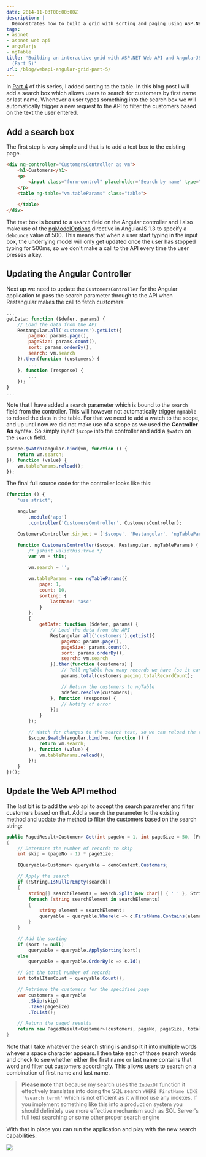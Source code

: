 ```yaml
---
date: 2014-11-03T00:00:00Z
description: |
  Demonstrates how to build a grid with sorting and paging using ASP.NET Web API, AngularJS, Restangular and ng-Table. This is Part 5 which adds searching.
tags:
- aspnet
- aspnet web api
- angularjs
- ngTable
title: 'Building an interactive grid with ASP.NET Web API and AngularJS: Add searching
  (Part 5)'
url: /blog/webapi-angular-grid-part-5/
---
```


In [Part 4](/blog/webapi-angular-grid-part-4) of this series, I added sorting to the table. In this blog post I will add a search box which allows users to search for customers by first name or last name. Whenever a user types something into the search box we will automatically trigger a new request to the API to filter the customers based on the text the user entered. 

## Add a search box

The first step is very simple and that is to add a text box to the existing page.

```html
<div ng-controller="CustomersController as vm">
    <h1>Customers</h1>
    <p>
        <input class="form-control" placeholder="Search by name" type="text" ng-model="vm.search" ng-model-options="{ debounce: 500 }" />
    </p>
    <table ng-table="vm.tableParams" class="table">
        ...
    </table>
</div>
```

The text box is bound to a `search` field on the Angular controller and I also make use of the [ngModelOptions](https://docs.angularjs.org/api/ng/directive/ngModelOptions) directive in AngularJS 1.3 to specify a `debounce` 
value of 500. This means that when a user start typing in the input box, the underlying model will only get updated once the user has stopped typing for 500ms, so we don't make a call to the API every time the user presses a key.

## Updating the Angular Controller
Next up we need to update the `CustomersController` for the Angular application to pass the search parameter through to the API when Restangular makes the call to fetch customers:

```javascript
...
getData: function ($defer, params) {
    // Load the data from the API
    Restangular.all('customers').getList({
        pageNo: params.page(),
        pageSize: params.count(),
        sort: params.orderBy(),
        search: vm.search
    }).then(function (customers) {
        ...
    }, function (response) {
        ...
    });
}
...
```

Note that I have added a `search` parameter which is bound to the `search` field from the controller. This will however not automatically trigger `ngTable` to reload the data in the table. For that we need to add a watch to the scope, and up until now we did not make use of a scope as we used the **Controller As** syntax. So simply inject `$scope` into the controller and add a `$watch` on the `search` field.

```javascript
$scope.$watch(angular.bind(vm, function () {
    return vm.search;
}), function (value) {
    vm.tableParams.reload();
});
```  

The final full source code for the controller looks like this:

```javascript
(function () {
    'use strict';

    angular
        .module('app')
        .controller('CustomersController', CustomersController);

    CustomersController.$inject = ['$scope', 'Restangular', 'ngTableParams'];

    function CustomersController($scope, Restangular, ngTableParams) {
        /* jshint validthis:true */
        var vm = this;

        vm.search = '';

        vm.tableParams = new ngTableParams({
            page: 1,
            count: 10,
            sorting: {
                lastName: 'asc'
            }
        },
        {
            getData: function ($defer, params) {
                // Load the data from the API
                Restangular.all('customers').getList({
                    pageNo: params.page(),
                    pageSize: params.count(),
                    sort: params.orderBy(),
                    search: vm.search
                }).then(function (customers) {
                    // Tell ngTable how many records we have (so it can set up paging)
                    params.total(customers.paging.totalRecordCount);

                    // Return the customers to ngTable
                    $defer.resolve(customers);
                }, function (response) {
                    // Notify of error
                });
            }
        });

        // Watch for changes to the search text, so we can reload the table
        $scope.$watch(angular.bind(vm, function () {
            return vm.search;
        }), function (value) {
            vm.tableParams.reload();
        });
    }
})();
```

## Update the Web API method
The last bit is to add the web api to accept the search parameter and filter customers based on that. Add a `search` the parameter to the existing method and update the method to filter the customers based on the search string:

```csharp
public PagedResult<Customer> Get(int pageNo = 1, int pageSize = 50, [FromUri] string[] sort = null, string search = null)
{
    // Determine the number of records to skip
    int skip = (pageNo - 1) * pageSize;

    IQueryable<Customer> queryable = demoContext.Customers;

    // Apply the search
    if (!String.IsNullOrEmpty(search))
    {
        string[] searchElements = search.Split(new char[] { ' ' }, StringSplitOptions.RemoveEmptyEntries);
        foreach (string searchElement in searchElements)
        {
            string element = searchElement;
            queryable = queryable.Where(c => c.FirstName.Contains(element) || c.LastName.Contains(element));
        }
    }

    // Add the sorting
    if (sort != null)
        queryable = queryable.ApplySorting(sort);
    else
        queryable = queryable.OrderBy(c => c.Id);

    // Get the total number of records
    int totalItemCount = queryable.Count();

    // Retrieve the customers for the specified page
    var customers = queryable
        .Skip(skip)
        .Take(pageSize)
        .ToList();

    // Return the paged results
    return new PagedResult<Customer>(customers, pageNo, pageSize, totalItemCount);
}
```

Note that I take whatever the search string is and split it into multiple words whever a space character appears. I then take each of those search words and check to see whether either the first name or	 last name contains that word and filter out customers accordingly. This allows users to search on a combination of first name and last name.

> **Please note** that because my search uses the `IndexOf` function it effectively translates into doing the SQL search `WHERE FirstName LIKE '%search term%'` which is not efficient as it will not use any indexes. If you implement something like this into a production system you should definitely use more effective mechanism such as SQL Server's full text searching or some other proper search engine

With that in place you can run the application and play with the new search capabilities:

![](/assets/images/webapi-angular-grid/customer-list-part-5.png)

